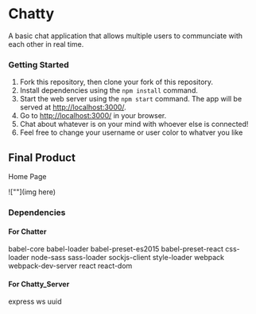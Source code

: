 Chatty
=====================

A basic chat application that allows multiple users to communciate with each other in real time.

### Getting Started

1. Fork this repository, then clone your fork of this repository.
2. Install dependencies using the `npm install` command.
3. Start the web server using the `npm start` command. The app will be served at <http://localhost:3000/>.
4. Go to <http://localhost:3000/> in your browser.
5. Chat about whatever is on your mind with whoever else is connected!
6. Feel free to change your username or user color to whatver you like

## Final Product

Home Page

![""](img here)

### Dependencies

#### For Chatter

babel-core
babel-loader
babel-preset-es2015
babel-preset-react
css-loader
node-sass
sass-loader
sockjs-client
style-loader
webpack
webpack-dev-server
react
react-dom

#### For Chatty_Server
express
ws
uuid
